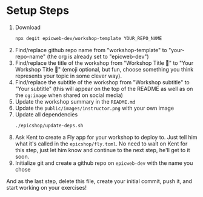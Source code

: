 # Setup Steps

1. Download
   ```sh
   npx degit epicweb-dev/workshop-template YOUR_REPO_NAME
   ```
2. Find/replace github repo name from "workshop-template" to "your-repo-name"
   (the org is already set to "epicweb-dev")
3. Find/replace the title of the workshop from "Workshop Title 🎃" to "Your
   Workshop Title 🦊" (emoji optional, but fun, choose something you think
   represents your topic in some clever way).
4. Find/replace the subtitle of the workshop from "Workshop subtitle" to "Your
   subtitle" (this will appear on the top of the README as well as on the
   `og:image` when shared on social media)
5. Update the workshop summary in the `README.md`
6. Update the `public/images/instructor.png` with your own image
7. Update all dependencies
   ```sh
   ./epicshop/update-deps.sh
   ```
8. Ask Kent to create a Fly app for your workshop to deploy to. Just tell him
   what it's called in the `epicshop/fly.toml`. No need to wait on Kent for this
   step, just let him know and continue to the next step, he'll get to it soon.
9. Initialize git and create a github repo on `epicweb-dev` with the name you
   chose

And as the last step, delete this file, create your initial commit, push it, and
start working on your exercises!
